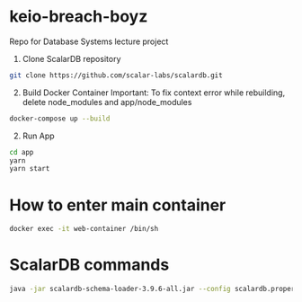 # keio-breach-boyz
Repo for Database Systems lecture project

1. Clone ScalarDB repository
```sh
git clone https://github.com/scalar-labs/scalardb.git
```

2. Build Docker Container
Important: To fix context error while rebuilding, delete node_modules and app/node_modules
```sh
docker-compose up --build
```

2. Run App
```sh
cd app
yarn
yarn start
```

# How to enter main container

```sh
docker exec -it web-container /bin/sh  
```

# ScalarDB commands
```sh
java -jar scalardb-schema-loader-3.9.6-all.jar --config scalardb.properties --schema-file emoney.json --coordinator
```